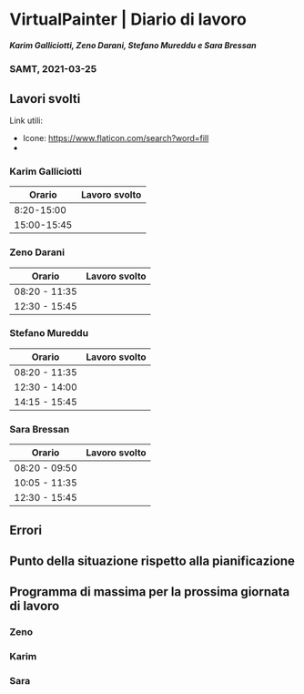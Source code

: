 # VirtualPainter | Diario di lavoro
##### Karim Galliciotti, Zeno Darani, Stefano Mureddu e Sara Bressan
### SAMT, 2021-03-25

## Lavori svolti

Link utili:
- Icone: https://www.flaticon.com/search?word=fill
- 

### Karim Galliciotti


|Orario        |Lavoro svolto                 |
|--------------|------------------------------|
|8:20-15:00| |
|15:00-15:45| |

### Zeno Darani


|Orario        |Lavoro svolto                 |
|--------------|------------------------------|
|08:20 - 11:35 | |
|12:30 - 15:45 | |

### Stefano Mureddu


|Orario        |Lavoro svolto                 |
|--------------|------------------------------|
|08:20 - 11:35 ||
|12:30 - 14:00 ||
|14:15 - 15:45 ||


### Sara Bressan


|Orario        |Lavoro svolto                 |
|--------------|------------------------------|
|08:20 - 09:50 |  |
|10:05 - 11:35 |  |
|12:30 - 15:45 | |


## Errori


##  Punto della situazione rispetto alla pianificazione



## Programma di massima per la prossima giornata di lavoro
### Zeno


### Karim


### Sara
